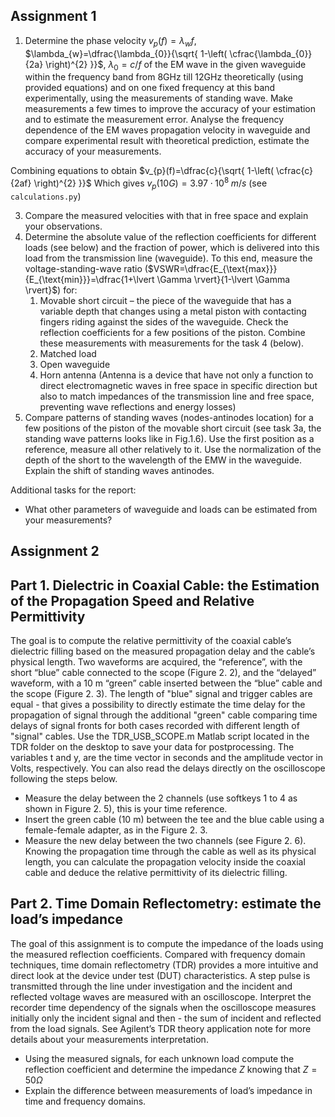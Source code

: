 ## Assignment 1


1. Determine the phase velocity $v_{p}(f)=\lambda_{w}f$, $\lambda_{w}=\dfrac{\lambda_{0}}{\sqrt{ 1-\left( \cfrac{\lambda_{0}}{2a} \right)^{2} }}$,  $\lambda_{0}=c /f$  of the EM wave in the given waveguide within the frequency band from 8GHz till 12GHz theoretically (using provided equations) and on one fixed frequency at this band experimentally, using the measurements of standing wave. Make measurements a few times to improve the accuracy of your estimation and to estimate the measurement error. Analyse the frequency dependence of the EM waves propagation velocity in waveguide and compare experimental result with theoretical prediction, estimate the accuracy of your measurements.

Combining equations to obtain $v_{p}(f)=\dfrac{c}{\sqrt{ 1-\left( \cfrac{c}{2af} \right)^{2} }}$ 
Which gives $v_{p}(10G)=3.97 \cdot 10^{8}\;m/s$ (see ```calculations.py```)

3. Compare the measured velocities with that in free space and explain your observations.
4. Determine the absolute value of the reflection coefficients for different loads (see below) and the fraction of power, which is delivered into this load from the transmission line (waveguide). To this end, measure the voltage-standing-wave ratio ($VSWR=\dfrac{E_{\text{max}}}{E_{\text{min}}}=\dfrac{1+\lvert \Gamma \rvert}{1-\lvert \Gamma \rvert}$) for: 
	1. Movable short circuit – the piece of the waveguide that has a variable depth that changes using a metal piston with contacting fingers riding against the sides of the waveguide. Check the reflection coefficients for a few positions of the piston. Combine these measurements with measurements for the task 4 (below).
	2. Matched load
	3. Open waveguide
	4. Horn antenna (Antenna is a device that have not only a function to direct electromagnetic waves in free space in specific direction but also to match impedances of the transmission line and free space, preventing wave reflections and energy losses) 
5. Compare patterns of standing waves (nodes-antinodes location) for a few positions of the piston of the movable short circuit (see task 3a, the standing wave patterns looks like in Fig.1.6). Use the first position as a reference, measure all other relatively to it. Use the normalization of the depth of the short to the wavelength of the EMW in the waveguide. Explain the shift of standing waves antinodes.

Additional tasks for the report:
- What other parameters of waveguide and loads can be estimated from your measurements?
## Assignment 2
## Part 1. Dielectric in Coaxial Cable: the Estimation of the Propagation Speed and Relative Permittivity
The goal is to compute the relative permittivity of the coaxial cable’s dielectric filling based on the
measured propagation delay and the cable’s physical length.
Two waveforms are acquired, the “reference”, with the short “blue” cable connected to the scope
(Figure 2. 2), and the “delayed” waveform, with a 10 m “green” cable inserted between the “blue”
cable and the scope (Figure 2. 3). The length of "blue" signal and trigger cables are equal - that gives a
possibility to directly estimate the time delay for the propagation of signal through the additional
"green" cable comparing time delays of signal fronts for both cases recorded with different length of
"signal" cables.
Use the TDR_USB_SCOPE.m Matlab script located in the TDR folder on the desktop to save your data
for postprocessing. The variables t and y, are the time vector in seconds and the amplitude vector in
Volts, respectively.
You can also read the delays directly on the oscilloscope following the steps below.
- Measure the delay between the 2 channels (use softkeys 1 to 4 as shown in Figure 2. 5), this is
your time reference.
- Insert the green cable (10 m) between the tee and the blue cable using a female-female
adapter, as in the Figure 2. 3.
- Measure the new delay between the two channels (see Figure 2. 6).
Knowing the propagation time through the cable as well as its physical length, you can calculate the
propagation velocity inside the coaxial cable and deduce the relative permittivity of its dielectric filling.
## Part 2. Time Domain Reflectometry: estimate the load’s impedance
The goal of this assignment is to compute the impedance of the loads using the measured reflection
coefficients. Compared with frequency domain techniques, time domain reflectometry (TDR) provides
a more intuitive and direct look at the device under test (DUT) characteristics. A step pulse is
transmitted through the line under investigation and the incident and reflected voltage waves are
measured with an oscilloscope. Interpret the recorder time dependency of the signals when the
oscilloscope measures initially only the incident signal and then - the sum of incident and reflected
from the load signals. See Agilent’s TDR theory application note for more details about your
measurements interpretation.
- Using the measured signals, for each unknown load compute the reflection coefficient and determine the impedance $Z$ knowing that $Z =50Ω$ 
- Explain the difference between measurements of load’s impedance in time and frequency domains.